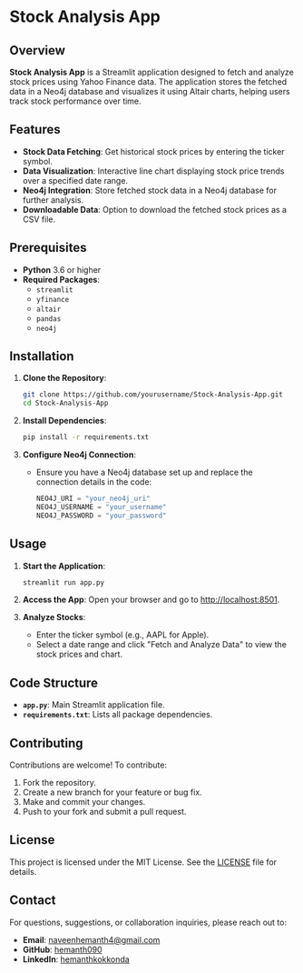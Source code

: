 # Stock Analysis App

## Overview

**Stock Analysis App** is a Streamlit application designed to fetch and analyze stock prices using Yahoo Finance data. The application stores the fetched data in a Neo4j database and visualizes it using Altair charts, helping users track stock performance over time.

## Features

- **Stock Data Fetching**: Get historical stock prices by entering the ticker symbol.
- **Data Visualization**: Interactive line chart displaying stock price trends over a specified date range.
- **Neo4j Integration**: Store fetched stock data in a Neo4j database for further analysis.
- **Downloadable Data**: Option to download the fetched stock prices as a CSV file.

## Prerequisites

- **Python** 3.6 or higher
- **Required Packages**:
  - `streamlit`
  - `yfinance`
  - `altair`
  - `pandas`
  - `neo4j`

## Installation

1. **Clone the Repository**:
   ```bash
   git clone https://github.com/yourusername/Stock-Analysis-App.git
   cd Stock-Analysis-App
   ```

2. **Install Dependencies**:
   ```bash
   pip install -r requirements.txt
   ```

3. **Configure Neo4j Connection**:
   - Ensure you have a Neo4j database set up and replace the connection details in the code:
     ```python
     NEO4J_URI = "your_neo4j_uri"
     NEO4J_USERNAME = "your_username"
     NEO4J_PASSWORD = "your_password"
     ```

## Usage

1. **Start the Application**:
   ```bash
   streamlit run app.py
   ```

2. **Access the App**: Open your browser and go to [http://localhost:8501](http://localhost:8501).

3. **Analyze Stocks**:
   - Enter the ticker symbol (e.g., AAPL for Apple).
   - Select a date range and click "Fetch and Analyze Data" to view the stock prices and chart.

## Code Structure

- **`app.py`**: Main Streamlit application file.
- **`requirements.txt`**: Lists all package dependencies.

## Contributing

Contributions are welcome! To contribute:

1. Fork the repository.
2. Create a new branch for your feature or bug fix.
3. Make and commit your changes.
4. Push to your fork and submit a pull request.

## License

This project is licensed under the MIT License. See the [LICENSE](LICENSE) file for details.

## Contact

For questions, suggestions, or collaboration inquiries, please reach out to:

- **Email**: naveenhemanth4@gmail.com
- **GitHub**: [hemanth090](https://github.com/hemanth090)
- **LinkedIn**: [hemanthkokkonda](https://www.linkedin.com/in/hemanthkokkonda/)
